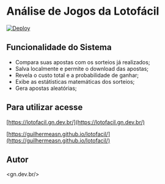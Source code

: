 # Análise de Jogos da Lotofácil

[![Deploy](https://github.com/guilhermeasn/lotofacil/actions/workflows/build.yml/badge.svg)](https://github.com/guilhermeasn/lotofacil/actions/workflows/build.yml)

## Funcionalidade do Sistema

- Compara suas apostas com os sorteios já realizados;
- Salva localmente e permite o download das apostas;
- Revela o custo total e a probabilidade de ganhar;
- Exibe as estátisticas matemáticas dos sorteios;
- Gera apostas aleatórias;

## Para utilizar acesse

[https://lotofacil.gn.dev.br/](https://lotofacil.gn.dev.br/)

[https://guilhermeasn.github.io/lotofacil/](https://guilhermeasn.github.io/lotofacil/)

## Autor

&lt;gn.dev.br/&gt;
